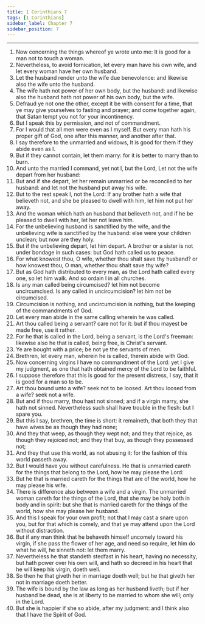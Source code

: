 ```yaml
---
title: 1 Corinthians 7
tags: [1 Corinthians]
sidebar_label: Chapter 7
sidebar_position: 7
---
```


---
1. Now concerning the things whereof ye wrote unto me: It is good for a man not to touch a woman.
2. Nevertheless, to avoid fornication, let every man have his own wife, and let every woman have her own husband.
3. Let the husband render unto the wife due benevolence: and likewise also the wife unto the husband.
4. The wife hath not power of her own body, but the husband: and likewise also the husband hath not power of his own body, but the wife.
5. Defraud ye not one the other, except it be with consent for a time, that ye may give yourselves to fasting and prayer; and come together again, that Satan tempt you not for your incontinency.
6. But I speak this by permission, and not of commandment.
7. For I would that all men were even as I myself. But every man hath his proper gift of God, one after this manner, and another after that.
8. I say therefore to the unmarried and widows, It is good for them if they abide even as I.
9. But if they cannot contain, let them marry: for it is better to marry than to burn.
10. And unto the married I command, yet not I, but the Lord, Let not the wife depart from her husband:
11. But and if she depart, let her remain unmarried or be reconciled to her husband: and let not the husband put away his wife.
12. But to the rest speak I, not the Lord: If any brother hath a wife that believeth not, and she be pleased to dwell with him, let him not put her away.
13. And the woman which hath an husband that believeth not, and if he be pleased to dwell with her, let her not leave him.
14. For the unbelieving husband is sanctified by the wife, and the unbelieving wife is sanctified by the husband: else were your children unclean; but now are they holy.
15. But if the unbelieving depart, let him depart. A brother or a sister is not under bondage in such cases: but God hath called us to peace.
16. For what knowest thou, O wife, whether thou shalt save thy husband? or how knowest thou, O man, whether thou shalt save thy wife?
17. But as God hath distributed to every man, as the Lord hath called every one, so let him walk. And so ordain I in all churches.
18. Is any man called being circumcised? let him not become uncircumcised. Is any called in uncircumcision? let him not be circumcised.
19. Circumcision is nothing, and uncircumcision is nothing, but the keeping of the commandments of God.
20. Let every man abide in the same calling wherein he was called.
21. Art thou called being a servant? care not for it: but if thou mayest be made free, use it rather.
22. For he that is called in the Lord, being a servant, is the Lord's freeman: likewise also he that is called, being free, is Christ's servant.
23. Ye are bought with a price; be not ye the servants of men.
24. Brethren, let every man, wherein he is called, therein abide with God.
25. Now concerning virgins I have no commandment of the Lord: yet I give my judgment, as one that hath obtained mercy of the Lord to be faithful.
26. I suppose therefore that this is good for the present distress, I say, that it is good for a man so to be.
27. Art thou bound unto a wife? seek not to be loosed. Art thou loosed from a wife? seek not a wife.
28. But and if thou marry, thou hast not sinned; and if a virgin marry, she hath not sinned. Nevertheless such shall have trouble in the flesh: but I spare you.
29. But this I say, brethren, the time is short: it remaineth, that both they that have wives be as though they had none;
30. And they that weep, as though they wept not; and they that rejoice, as though they rejoiced not; and they that buy, as though they possessed not;
31. And they that use this world, as not abusing it: for the fashion of this world passeth away.
32. But I would have you without carefulness. He that is unmarried careth for the things that belong to the Lord, how he may please the Lord:
33. But he that is married careth for the things that are of the world, how he may please his wife.
34. There is difference also between a wife and a virgin. The unmarried woman careth for the things of the Lord, that she may be holy both in body and in spirit: but she that is married careth for the things of the world, how she may please her husband.
35. And this I speak for your own profit; not that I may cast a snare upon you, but for that which is comely, and that ye may attend upon the Lord without distraction.
36. But if any man think that he behaveth himself uncomely toward his virgin, if she pass the flower of her age, and need so require, let him do what he will, he sinneth not: let them marry.
37. Nevertheless he that standeth stedfast in his heart, having no necessity, but hath power over his own will, and hath so decreed in his heart that he will keep his virgin, doeth well.
38. So then he that giveth her in marriage doeth well; but he that giveth her not in marriage doeth better.
39. The wife is bound by the law as long as her husband liveth; but if her husband be dead, she is at liberty to be married to whom she will; only in the Lord.
40. But she is happier if she so abide, after my judgment: and I think also that I have the Spirit of God.